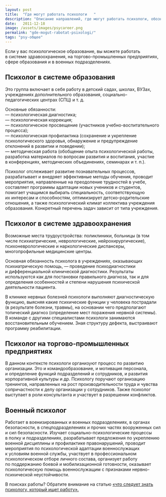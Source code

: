 ```yaml
---
layout: post
title:  "Где могут работать психологи	"
description: "Описание направлений, где могут работать психологи, обозначен перечень должностных обязанностей."
date:   2011-12-18			 
image: /assets/images/psycareer.png
permalink: "gde-mogut-rabotat-psixologi/"
tags: "psy-общее"
---
```

<div class="with-side">
<p>Если у&nbsp;вас психологическое образование, вы&nbsp;можете работать в&nbsp;системе здравоохранения, на&nbsp;торгово-промышленных предприятиях, сфере образования и&nbsp;в&nbsp;военных подразделениях.</p>

<h2>Психолог в&nbsp;системе образования</h2>
<p>Это группа включает в&nbsp;себя работу в&nbsp;детский садах, школах, ВУЗах, учреждениях дополнительного образования, социально-педагогических центрах (СПЦ) и&nbsp;т.&nbsp;д.</p>
<p>Основные обязанности:<br/>
 —&nbsp;психологическая диагностика;<br/>
 —&nbsp;психологическая коррекция;<br/>
 —&nbsp;психологическое просвещение (участников учебно-воспитательного процесса);<br/>
 —&nbsp;психологическая профилактика (сохранение и&nbsp;укрепление психологического здоровья, обнаружение и&nbsp;предупреждение отклонений в&nbsp;развитии и&nbsp;поведении);<br/>
 —&nbsp;методическая работа (обобщение опыта психологической работы, разработка материалов по&nbsp;вопросам развития и&nbsp;воспитания, участие в&nbsp;конференциях, методических объединениях, семинарах и&nbsp;т.&nbsp;п.). 
</p>
<p>Психолог отслеживает развитие познавательных процессов, разрабатывает и&nbsp;внедряет эффективные методы обучения, проводит мероприятия, направленные на&nbsp;преодоление трудностей в&nbsp;учебе, составляет программы адаптации новых учеников и студентов, помогает учащимся выбирать специальность, соответствующую их&nbsp;интересам и&nbsp;способностям, оптимизирует детско-родительские отношения, а&nbsp;также психологический климат коллектива учреждения образования. Конкретный перечень задач зависит от&nbsp;типа учреждения.</p>
<h2>Психолог в&nbsp;системе здравоохранения</h2>
<p>Возможные места трудоустройства: поликлиники, больницы (в&nbsp;том числе психиатрические, неврологические, нейрохирургические), психоневрологические и&nbsp;наркологические диспансеры, многопрофильные медицинские центры.</p>
<p><span>О</span><span>сновная обязанность психолога в&nbsp;учреждениях, оказывающих психиатрическую помощь,&nbsp;— проведение психодиагностики и&nbsp;дифференциальной клинической диагностики. Результаты используются как для постановки правильного диагноза, так и&nbsp;для определения особенностей и&nbsp;степени нарушения психической деятельности пациента. </p>

<p>В&nbsp;клинике нервных болезней психологи выполняют диагностическую функцию, выясняя какие психические функции у&nbsp;человека пострадали (в&nbsp;результате болезни, травмы), на&nbsp;основании чего предполагают топический диагноз (определение мест поражения нервной системы). В&nbsp;команде с&nbsp;другими специалистами психологи занимаются восстановительным обучением. Зная структуру дефекта, выстраивают программу реабилитации.</p>
<h2>Психолог на&nbsp;торгово-промышленных предприятиях</h2>
<p>В&nbsp;данном контексте психологи организуют процесс по&nbsp;развитию организации. Это и&nbsp;командообразование, и&nbsp;мотивация персонала, и&nbsp;определение функций подразделений и&nbsp;сотрудников, и&nbsp;развития корпоративной культуры и&nbsp;др. Психологу поручают организацию тренингов, направленных на&nbsp;рост производительности труда и&nbsp;чувства сопричастности к&nbsp;делу организации у&nbsp;сотрудников. Также психолог выступает в&nbsp;роли консультанта и&nbsp;участвует в&nbsp;разрешении конфликтов.</p>
<h2>Военный психолог</h2>
<p>Работает в&nbsp;военизированных и&nbsp;военных подразделениях, в&nbsp;органах безопасности, в&nbsp;спецподразделениях и&nbsp;прочих частях вооруженных сил и&nbsp;сил безопасности. Изучает социально-психологические процессы в&nbsp;полку и&nbsp;подразделениях, разрабатывает предложения по&nbsp;укреплению военной дисциплины и&nbsp;профилактике правонарушений, проводит мероприятия по&nbsp;психологической адаптации военнослужащих к&nbsp;условиям военной службы, участвует в&nbsp;профессиональном психологическом отборе личного состава, организует работу по&nbsp;поддержанию боевой и&nbsp;мобилизационной готовности, оказывает психологическую помощь военнослужащим с&nbsp;признаками нервно-психической неустойчивости.</p>

<div class="side">
В&nbsp;поисках работы? Обратите внимание на&nbsp;статью <a href="https://www.psycareer.ru/zabluzhdenie-nachinayushhego-psixologa/">«что следует знать психологу, который ищет работу».</a>
</div>
</div>
 


